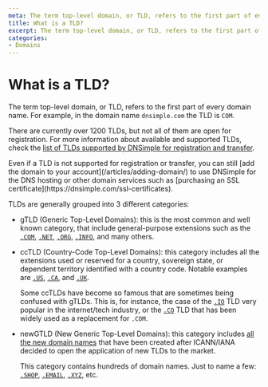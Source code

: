 ```yaml
---
meta: The term top-level domain, or TLD, refers to the first part of every domain name.
title: What is a TLD?
excerpt: The term top-level domain, or TLD, refers to the first part of every domain name.
categories:
- Domains
---
```


# What is a TLD?

The term top-level domain, or TLD, refers to the first part of every domain name. For example, in the domain name `dnsimple.com` the TLD is `COM`.

There are currently over 1200 TLDs, but not all of them are open for registration. For more information about available and supported TLDs, check the [list of TLDs supported by DNSimple for registration and transfer](https://dnsimple.com/tlds). 

<tip>
Even if a TLD is not supported for registration or transfer, you can still [add the domain to your account](/articles/adding-domain/) to use DNSimple for the DNS hosting or other domain services such as [purchasing an SSL certificate](https://dnsimple.com/ssl-certificates).
</tip>

TLDs are generally grouped into 3 different categories:

- gTLD (Generic Top-Level Domains): this is the most common and well known category, that include general-purpose extensions such as the [`.COM`](https://dnsimple.com/tlds/com-domains), [`.NET`](https://dnsimple.com/tlds/net-domains), [`.ORG`](https://dnsimple.com/tlds/org-domains), [`.INFO`](https://dnsimple.com/tlds/info-domains), and many others.

- ccTLD (Country-Code Top-Level Domains): this category includes all the extensions used or reserved for a country, sovereign state, or dependent territory identified with a country code. Notable examples are [`.US`](https://dnsimple.com/tlds/us-domains), [`.CA`](https://dnsimple.com/tlds/ca-domains), and [`.UK`](https://dnsimple.com/tlds/uk-domains).

  Some ccTLDs have become so famous that are sometimes being confused with gTLDs. This is, for instance, the case of the [`.IO`](https://dnsimple.com/tlds/io-domains) TLD very popular in the internet/tech industry, or the [`.CO`](https://dnsimple.com/tlds/co-domains) TLD that has been widely used as a replacement for `.COM`.
 
 - newGTLD (New Generic Top-Level Domains): this category includes [all the new domain names](https://newgtlds.icann.org/) that have been created after ICANN/IANA decided to open the application of new TLDs to the market.
 
   This category contains hundreds of domain names. Just to name a few: [`.SHOP`](https://dnsimple.com/tlds/shop-domains), [`.EMAIL`](https://dnsimple.com/tlds/email-domains), [`.XYZ`](https://dnsimple.com/tlds/xyz-domains), etc.
